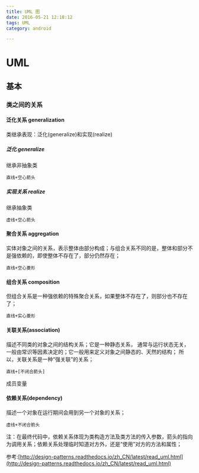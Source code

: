 ```yaml
---
title: UML 图
date: 2016-05-21 12:18:12
tags: UML
category: android

---
```


# UML

## 基本

### 类之间的关系

#### 泛化关系 generalization
类继承表现：泛化(generalize)和实现(realize)

##### 泛化 generalize
继承非抽象类

    直线+空心箭头

##### 实现关系 realize
继承抽象类

    虚线+空心箭头

#### 聚合关系 aggregation
实体对象之间的关系，表示整体由部分构成；与组合关系不同的是，整体和部分不是强依赖的，即使整体不存在了，部分仍然存在；

    直线+空心菱形

#### 组合关系 composition
但组合关系是一种强依赖的特殊聚合关系，如果整体不存在了，则部分也不存在了；

    直线+实心菱形

#### 关联关系(association)
描述不同类的对象之间的结构关系；它是一种静态关系， 通常与运行状态无关，一般由常识等因素决定的；它一般用来定义对象之间静态的、天然的结构； 所以，关联关系是一种“强关联”的关系；

    直线+[不闭合箭头]

成员变量

#### 依赖关系(dependency)
描述一个对象在运行期间会用到另一个对象的关系；

    虚线+不闭合箭头

注：在最终代码中，依赖关系体现为类构造方法及类方法的传入参数，箭头的指向为调用关系；依赖关系处理临时知道对方外，还是“使用”对方的方法和属性；

参考:[http://design-patterns.readthedocs.io/zh_CN/latest/read_uml.html](http://design-patterns.readthedocs.io/zh_CN/latest/read_uml.html)